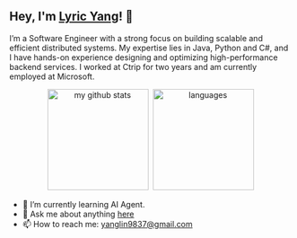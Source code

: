 ## Hey, I'm [Lyric Yang](https://blog.yeoh-yolo.com/)! 👋

I’m a Software Engineer with a strong focus on building scalable and efficient distributed systems. My expertise lies in Java, Python and C#, and I have hands-on experience designing and optimizing high-performance backend services. I worked at Ctrip for two years and am currently employed at Microsoft.

<!-- My GitHub stats -->
<p align="center">
  <img src="https://github-readme-stats.vercel.app/api?username=LyricYang&show_icons=true&hide_title=true" alt="my github stats" height="180"/>&nbsp;
  <img src="https://github-readme-stats.vercel.app/api/top-langs/?username=LyricYang&layout=compact&exclude_repo=LryicYang.github.io,LryicYang" alt="languages" height="180" />
</p>

- 🌱 I’m currently learning AI Agent.
- 💬 Ask me about anything [here](https://github.com/lyricyang/lyricyang/issues)
- 📫 How to reach me: yanglin9837@gmail.com

